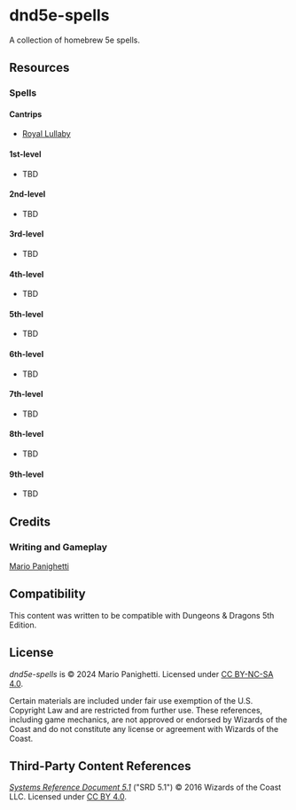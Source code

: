 # dnd5e-spells
A collection of homebrew 5e spells.

## Resources

### Spells

#### Cantrips

- [Royal Lullaby](cantrips/royal-lullaby.md)

#### 1st-level

- TBD

#### 2nd-level

- TBD

#### 3rd-level

- TBD

#### 4th-level

- TBD

#### 5th-level

- TBD

#### 6th-level

- TBD

#### 7th-level

- TBD
 
#### 8th-level

- TBD

#### 9th-level

- TBD

## Credits

### Writing and Gameplay

[Mario Panighetti](https://mario.panighetti.net)

## Compatibility

This content was written to be compatible with Dungeons & Dragons 5th Edition.

## License

_dnd5e-spells_ is © 2024 Mario Panighetti. Licensed under [CC BY-NC-SA 4.0](https://creativecommons.org/licenses/by-nc-sa/4.0/legalcode).

Certain materials are included under fair use exemption of the U.S. Copyright Law and are restricted from further use. These references, including game mechanics, are not approved or endorsed by Wizards of the Coast and do not constitute any license or agreement with Wizards of the Coast.

## Third-Party Content References

_[Systems Reference Document 5.1](https://dnd.wizards.com/resources/systems-reference-document)_ ("SRD 5.1") © 2016 Wizards of the Coast LLC. Licensed under [CC BY 4.0](https://creativecommons.org/licenses/by/4.0/legalcode).
